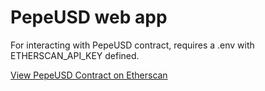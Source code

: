 # PepeUSD web app

For interacting with PepeUSD contract, requires a .env with ETHERSCAN_API_KEY defined.

[View PepeUSD Contract on Etherscan](https://etherscan.io/address/0xed7fd16423Bc19b9143313ac5E4B7F731D714e97)